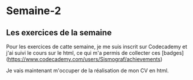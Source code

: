 # Semaine-2  

## Les exercices de la semaine  

Pour les exercices de catte semaine, je me suis inscrit sur Codecademy et j'ai suivi le cours sur le html, ce qui m'a permis de collecter ces [badges] (https://www.codecademy.com/users/Sismograf/achievements)  

Je vais maintenant m'occuper de la réalisation de mon CV en html.
